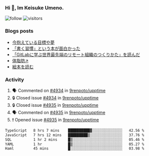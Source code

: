 ### Hi 👋, Im Keisuke Umeno.

<!--
**9renpoto/9renpoto** is a ✨ _special_ ✨ repository because its `README.md` (this file) appears on your GitHub profile.

Here are some ideas to get you started:

- 🔭 I’m currently working on ...
- 🌱 I’m currently learning ...
- 👯 I’m looking to collaborate on ...
- 🤔 I’m looking for help with ...
- 💬 Ask me about ...
- 📫 How to reach me: ...
- 😄 Pronouns: ...
- ⚡ Fun fact: ...
-->

![follow](https://img.shields.io/github/followers/9renpoto?label=Follow&style=social)
![visitors](https://komarev.com/ghpvc/?username=9renpoto&label=Profile%20views&color=0e75b6&style=flat)

### Blogs posts

<!-- BLOG-POST-LIST:START -->
- [今抱えている目標や夢](https://9renpoto.win/entry/2024/12/02/objective)
- [「書く習慣」という本が面白かった](https://9renpoto.win/entry/2024/11/11/leave_a_feeling_sad)
- [「GitLabに学ぶ世界最先端のリモート組織のつくりかた」を読んだ](https://9renpoto.win/entry/2024/09/10/remote_organization)
- [体脂肪↗](https://9renpoto.win/entry/2024/08/12/gaining_fat)
- [絵本を読む](https://9renpoto.win/entry/2024/07/26/picture_book)
<!-- BLOG-POST-LIST:END -->

### Activity

<!--START_SECTION:activity-->
1. 🗣 Commented on [#4934](https://github.com/9renpoto/upptime/issues/4934#issuecomment-2562077522) in [9renpoto/upptime](https://github.com/9renpoto/upptime)
2. 🔒 Closed issue [#4934](https://github.com/9renpoto/upptime/issues/4934) in [9renpoto/upptime](https://github.com/9renpoto/upptime)
3. 🔒 Closed issue [#4935](https://github.com/9renpoto/upptime/issues/4935) in [9renpoto/upptime](https://github.com/9renpoto/upptime)
4. 🗣 Commented on [#4935](https://github.com/9renpoto/upptime/issues/4935#issuecomment-2562077503) in [9renpoto/upptime](https://github.com/9renpoto/upptime)
5. ❗ Opened issue [#4935](https://github.com/9renpoto/upptime/issues/4935) in [9renpoto/upptime](https://github.com/9renpoto/upptime)
<!--END_SECTION:activity-->

<!--START_SECTION:waka-->

```txt
TypeScript   8 hrs 7 mins    ██████████▓░░░░░░░░░░░░░░   42.56 %
JavaScript   7 hrs 12 mins   █████████▒░░░░░░░░░░░░░░░   37.76 %
SQL          1 hr 2 mins     █▒░░░░░░░░░░░░░░░░░░░░░░░   05.46 %
YAML         1 hr            █▒░░░░░░░░░░░░░░░░░░░░░░░   05.27 %
Haml         45 mins         █░░░░░░░░░░░░░░░░░░░░░░░░   03.98 %
```

<!--END_SECTION:waka-->
